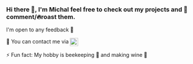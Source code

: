 ### Hi there 👋, I'm Michal feel free to check out my projects and 💬comment/🔥roast them. 
I'm open to any feedback 🙌

📨 You can contact me via [<img align="center" alt="linkedin" width="22px" src="https://cdn.jsdelivr.net/npm/simple-icons@v3/icons/linkedin.svg" />][linkedin]

⚡ Fun fact: My hobby is beekeeping 🐝 and making wine 🍷

<!--
**MichalSurmacki/MichalSurmacki** is a ✨ _special_ ✨ repository because its `README.md` (this file) appears on your GitHub profile. 

Here are some ideas to get you started:

- 🔭 I’m currently working on ...
- 🌱 I’m currently learning ...
- 👯 I’m looking to collaborate on ...
- 🤔 I’m looking for help with ...
- 💬 Ask me about ...
- 📫 How to reach me: ...
- 😄 Pronouns: ...
- ⚡ Fun fact: ...
-->

[linkedin]: https://www.linkedin.com/in/micha%C5%82-surmacki-aa06981b0/
